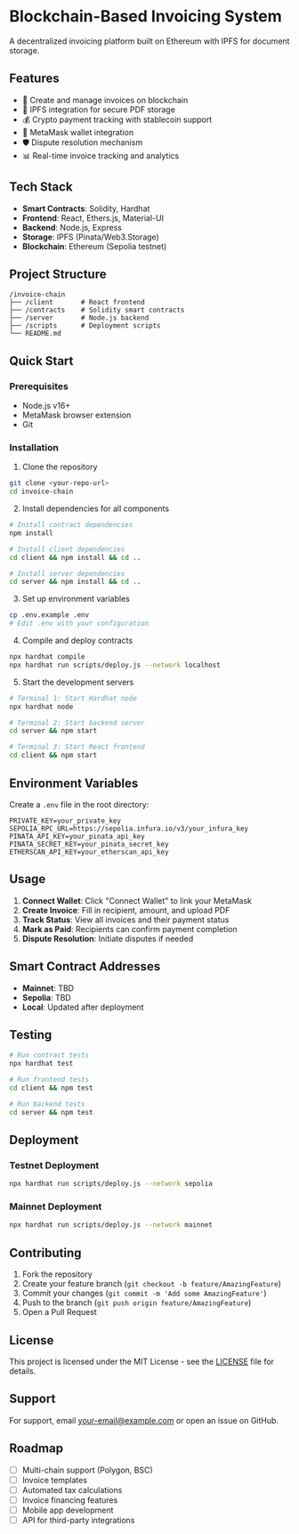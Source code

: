 # Blockchain-Based Invoicing System

A decentralized invoicing platform built on Ethereum with IPFS for document storage.

## Features

- 📝 Create and manage invoices on blockchain
- 🔗 IPFS integration for secure PDF storage
- 💰 Crypto payment tracking with stablecoin support
- 🔐 MetaMask wallet integration
- 🛡️ Dispute resolution mechanism
- 📊 Real-time invoice tracking and analytics

## Tech Stack

- **Smart Contracts**: Solidity, Hardhat
- **Frontend**: React, Ethers.js, Material-UI
- **Backend**: Node.js, Express
- **Storage**: IPFS (Pinata/Web3.Storage)
- **Blockchain**: Ethereum (Sepolia testnet)

## Project Structure

```
/invoice-chain
├── /client       # React frontend
├── /contracts    # Solidity smart contracts
├── /server       # Node.js backend
├── /scripts      # Deployment scripts
└── README.md
```

## Quick Start

### Prerequisites

- Node.js v16+
- MetaMask browser extension
- Git

### Installation

1. Clone the repository
```bash
git clone <your-repo-url>
cd invoice-chain
```

2. Install dependencies for all components
```bash
# Install contract dependencies
npm install

# Install client dependencies
cd client && npm install && cd ..

# Install server dependencies
cd server && npm install && cd ..
```

3. Set up environment variables
```bash
cp .env.example .env
# Edit .env with your configuration
```

4. Compile and deploy contracts
```bash
npx hardhat compile
npx hardhat run scripts/deploy.js --network localhost
```

5. Start the development servers
```bash
# Terminal 1: Start Hardhat node
npx hardhat node

# Terminal 2: Start backend server
cd server && npm start

# Terminal 3: Start React frontend
cd client && npm start
```

## Environment Variables

Create a `.env` file in the root directory:

```env
PRIVATE_KEY=your_private_key
SEPOLIA_RPC_URL=https://sepolia.infura.io/v3/your_infura_key
PINATA_API_KEY=your_pinata_api_key
PINATA_SECRET_KEY=your_pinata_secret_key
ETHERSCAN_API_KEY=your_etherscan_api_key
```

## Usage

1. **Connect Wallet**: Click "Connect Wallet" to link your MetaMask
2. **Create Invoice**: Fill in recipient, amount, and upload PDF
3. **Track Status**: View all invoices and their payment status
4. **Mark as Paid**: Recipients can confirm payment completion
5. **Dispute Resolution**: Initiate disputes if needed

## Smart Contract Addresses

- **Mainnet**: TBD
- **Sepolia**: TBD
- **Local**: Updated after deployment

## Testing

```bash
# Run contract tests
npx hardhat test

# Run frontend tests
cd client && npm test

# Run backend tests
cd server && npm test
```

## Deployment

### Testnet Deployment
```bash
npx hardhat run scripts/deploy.js --network sepolia
```

### Mainnet Deployment
```bash
npx hardhat run scripts/deploy.js --network mainnet
```

## Contributing

1. Fork the repository
2. Create your feature branch (`git checkout -b feature/AmazingFeature`)
3. Commit your changes (`git commit -m 'Add some AmazingFeature'`)
4. Push to the branch (`git push origin feature/AmazingFeature`)
5. Open a Pull Request

## License

This project is licensed under the MIT License - see the [LICENSE](LICENSE) file for details.

## Support

For support, email your-email@example.com or open an issue on GitHub.

## Roadmap

- [ ] Multi-chain support (Polygon, BSC)
- [ ] Invoice templates
- [ ] Automated tax calculations
- [ ] Invoice financing features
- [ ] Mobile app development
- [ ] API for third-party integrations
